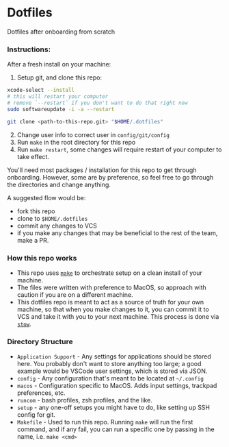 # Dotfiles

Dotfiles after onboarding from scratch

### Instructions:
After a fresh install on your machine:
1. Setup git, and clone this repo:
```bash
xcode-select --install
# this will restart your computer
# remove `--restart` if you don't want to do that right now
sudo softwareupdate -i -a --restart

git clone <path-to-this-repo.git> "$HOME/.dotfiles"
```

2. Change user info to correct user in `config/git/config`
3. Run `make` in the root directory for this repo
4. Run `make restart`, some changes will require restart of your computer to take effect.

You'll need most packages / installation for this repo to get through onboarding.
However, some are by preference, so feel free to go through the directories and change anything.

A suggested flow would be:
- fork this repo
- clone to `$HOME/.dotfiles`
- commit any changes to VCS
- if you make any changes that may be beneficial to the rest of the team, make a PR.

### How this repo works

- This repo uses [`make`](https://www.gnu.org/software/make/manual/make.html) to orchestrate setup on a clean install of your machine.
- The files were written with preference to MacOS, so approach with caution if you are on a different machine.
- This dotfiles repo is meant to act as a source of truth for your own machine, so that when you make changes to it, you can commit it to VCS and take it with you to your next machine. This process is done via [`stow`](https://www.gnu.org/software/stow/).

### Directory Structure

- `Application Support` - Any settings for applications should be stored here. You probably don't want to store anything too large; a good example would be VSCode user settings, which is stored via JSON. 
- `config` - Any configuration that's meant to be located at `~/.config`
- `macos` - Configuration specific to MacOS. Adds input settings, trackpad preferences, etc.
- `runcom` - bash profiles, zsh profiles, and the like.
- `setup` - any one-off setups you might have to do, like setting up SSH config for git.
- `Makefile` - Used to run this repo. Running `make` will run the first command, and if any fail, you can run a specific one by passing in the name, i.e. `make <cmd>`